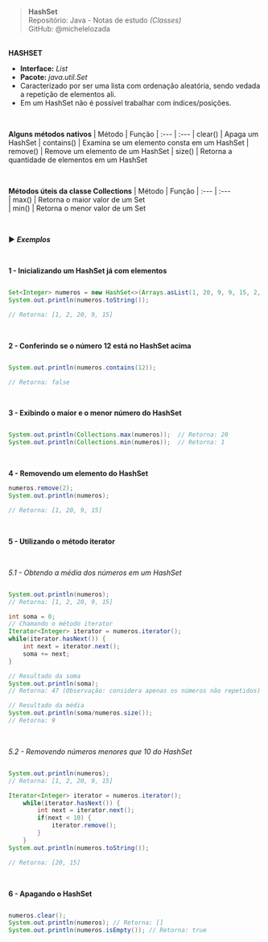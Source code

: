 > **HashSet**     
> Repositório: Java - Notas de estudo *(Classes)*    
> GitHub: @michelelozada
&nbsp;
     
&nbsp;    
**HASHSET**    
 - **Interface:** *List*       
 - **Pacote:** *java.util.Set*      
 - Caracterizado por ser uma lista com ordenação aleatória, sendo vedada a repetição de elementos ali.      
 - Em um HashSet não é possível trabalhar com índices/posições.    
  
&nbsp;  
     
**Alguns métodos nativos**
| Método     | Função
| :---       | :---	
| clear()    | Apaga um HashSet
| contains() | Examina se um elemento consta em um HashSet
| remove()   | Remove um elemento de um HashSet 
| size()     | Retorna a quantidade de elementos em um HashSet

&nbsp;  

**Métodos úteis da classe Collections**
| Método    | Função
| :---      | :---	
| max()     | Retorna o maior valor de um Set  
| min()     | Retorna o menor valor de um Set

&nbsp;

:arrow_forward: ***Exemplos***

&nbsp;  

**1 - Inicializando um HashSet já com elementos**    
```java

Set<Integer> numeros = new HashSet<>(Arrays.asList(1, 20, 9, 9, 15, 2, 2));
System.out.println(numeros.toString());

// Retorna: [1, 2, 20, 9, 15]
```
&nbsp; 	

**2 - Conferindo se o número 12 está no HashSet acima**
```java

System.out.println(numeros.contains(12));

// Retorna: false
```
&nbsp; 	

**3 - Exibindo o maior e o menor número do HashSet**
```java

System.out.println(Collections.max(numeros));  // Retorna: 20
System.out.println(Collections.min(numeros));  // Retorna: 1
```
&nbsp; 	  

**4 - Removendo um elemento do HashSet**
```java
numeros.remove(2);
System.out.println(numeros);

// Retorna: [1, 20, 9, 15]
```
&nbsp;

**5 - Utilizando o método iterator**  

&nbsp;

*5.1 - Obtendo a média dos números em um HashSet*
```java

System.out.println(numeros);
// Retorna: [1, 2, 20, 9, 15]

int soma = 0;
// Chamando o método iterator
Iterator<Integer> iterator = numeros.iterator();
while(iterator.hasNext()) {
	int next = iterator.next();
	soma += next;
}

// Resultado da soma 
System.out.println(soma);
// Retorna: 47 (Observação: considera apenas os números não repetidos)

// Resultado da média
System.out.println(soma/numeros.size());
// Retorna: 9 

```
&nbsp;
     
*5.2 - Removendo números menores que 10 do HashSet*
```java

System.out.println(numeros);
// Retorna: [1, 2, 20, 9, 15]

Iterator<Integer> iterator = numeros.iterator();
	while(iterator.hasNext()) {
		int next = iterator.next();
		if(next < 10) {
			iterator.remove();
		}
	}
System.out.println(numeros.toString());

// Retorna: [20, 15]
```
&nbsp; 	

**6 - Apagando o HashSet**
```java

numeros.clear();
System.out.println(numeros); // Retorna: []
System.out.println(numeros.isEmpty()); // Retorna: true
```